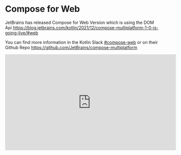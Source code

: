 # Compose for Web

JetBrains has released Compose for Web Version which is using the DOM Api https://blog.jetbrains.com/kotlin/2021/12/compose-multiplatform-1-0-is-going-live/#web

You can find more information in the Kotlin Slack [#compose-web](https://kotlinlang.slack.com/archives/C01F2HV7868) or on their Github Repo https://github.com/JetBrains/compose-multiplatform

<iframe width="560" height="315" src="https://www.youtube-nocookie.com/embed/JKjN5mmnSX0" title="YouTube video player" frameborder="0" allow="accelerometer; autoplay; clipboard-write; encrypted-media; gyroscope; picture-in-picture" allowfullscreen></iframe>
